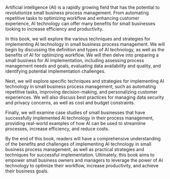 
Artificial intelligence (AI) is a rapidly growing field that has the potential to revolutionize small business process management. From automating repetitive tasks to optimizing workflow and enhancing customer experience, AI technology can offer many benefits for small businesses looking to increase efficiency and productivity.

In this book, we will explore the various techniques and strategies for implementing AI technology in small business process management. We will begin by discussing the definition and types of AI technology, as well as the benefits of AI for optimizing workflow. We will then delve into preparing a small business for AI implementation, including assessing process management needs and goals, evaluating data availability and quality, and identifying potential implementation challenges.

Next, we will explore specific techniques and strategies for implementing AI technology in small business process management, such as automating repetitive tasks, improving decision-making, and personalizing customer experiences. We will also discuss best practices for managing data security and privacy concerns, as well as cost and budget constraints.

Finally, we will examine case studies of small businesses that have successfully implemented AI technology in their process management, providing real-world examples of how AI can be used to streamline processes, increase efficiency, and reduce costs.

By the end of this book, readers will have a comprehensive understanding of the benefits and challenges of implementing AI technology in small business process management, as well as practical strategies and techniques for successful implementation. Ultimately, this book aims to empower small business owners and managers to leverage the power of AI technology to optimize their workflow, increase productivity, and achieve their business goals.
